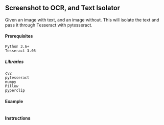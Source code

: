 ## Screenshot to OCR, and Text Isolator

Given an image with text, and an image without. This will isolate the text and pass it through Tesseract with pytesseract.

#### Prerequisites

```
Python 3.6+
Tesseract 3.05
```
##### Libraries
```
cv2
pytesseract
numpy
Pillow
pyperclip
```

#### Example
```
```
#### Instructions
```
```
